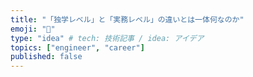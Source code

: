 ```yaml
---
title: "「独学レベル」と「実務レベル」の違いとは一体何なのか"
emoji: "🎎"
type: "idea" # tech: 技術記事 / idea: アイデア
topics: ["engineer", "career"]
published: false
---
```

